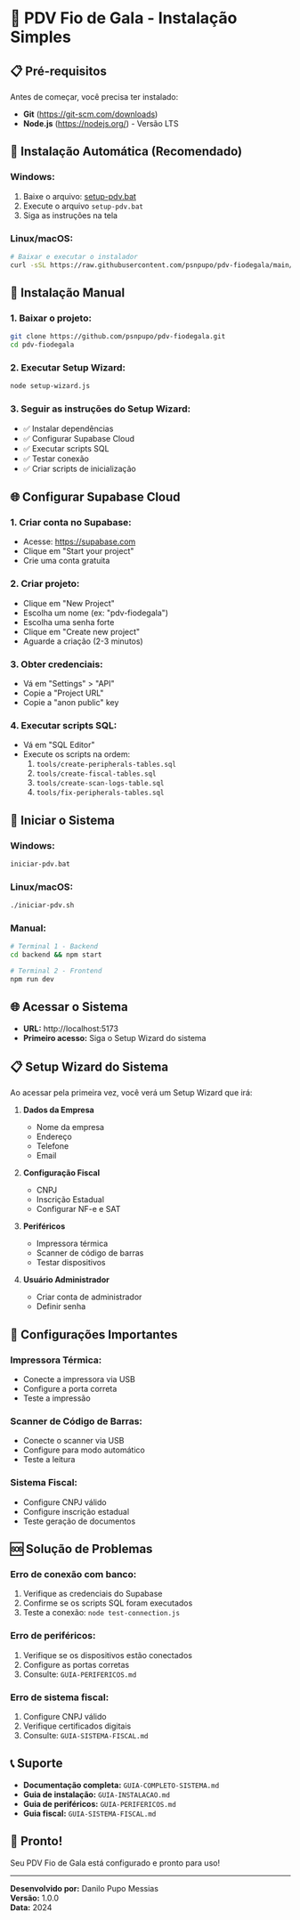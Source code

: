 # 🚀 PDV Fio de Gala - Instalação Simples

## 📋 Pré-requisitos

Antes de começar, você precisa ter instalado:

- **Git** (https://git-scm.com/downloads)
- **Node.js** (https://nodejs.org/) - Versão LTS

## 🎯 Instalação Automática (Recomendado)

### Windows:
1. Baixe o arquivo: [setup-pdv.bat](https://raw.githubusercontent.com/psnpupo/pdv-fiodegala/main/setup-pdv.bat)
2. Execute o arquivo `setup-pdv.bat`
3. Siga as instruções na tela

### Linux/macOS:
```bash
# Baixar e executar o instalador
curl -sSL https://raw.githubusercontent.com/psnpupo/pdv-fiodegala/main/setup-pdv.sh | bash
```

## 🔧 Instalação Manual

### 1. Baixar o projeto:
```bash
git clone https://github.com/psnpupo/pdv-fiodegala.git
cd pdv-fiodegala
```

### 2. Executar Setup Wizard:
```bash
node setup-wizard.js
```

### 3. Seguir as instruções do Setup Wizard:
- ✅ Instalar dependências
- ✅ Configurar Supabase Cloud
- ✅ Executar scripts SQL
- ✅ Testar conexão
- ✅ Criar scripts de inicialização

## 🌐 Configurar Supabase Cloud

### 1. Criar conta no Supabase:
- Acesse: https://supabase.com
- Clique em "Start your project"
- Crie uma conta gratuita

### 2. Criar projeto:
- Clique em "New Project"
- Escolha um nome (ex: "pdv-fiodegala")
- Escolha uma senha forte
- Clique em "Create new project"
- Aguarde a criação (2-3 minutos)

### 3. Obter credenciais:
- Vá em "Settings" > "API"
- Copie a "Project URL"
- Copie a "anon public" key

### 4. Executar scripts SQL:
- Vá em "SQL Editor"
- Execute os scripts na ordem:
  1. `tools/create-peripherals-tables.sql`
  2. `tools/create-fiscal-tables.sql`
  3. `tools/create-scan-logs-table.sql`
  4. `tools/fix-peripherals-tables.sql`

## 🚀 Iniciar o Sistema

### Windows:
```bash
iniciar-pdv.bat
```

### Linux/macOS:
```bash
./iniciar-pdv.sh
```

### Manual:
```bash
# Terminal 1 - Backend
cd backend && npm start

# Terminal 2 - Frontend
npm run dev
```

## 🌐 Acessar o Sistema

- **URL:** http://localhost:5173
- **Primeiro acesso:** Siga o Setup Wizard do sistema

## 📋 Setup Wizard do Sistema

Ao acessar pela primeira vez, você verá um Setup Wizard que irá:

1. **Dados da Empresa**
   - Nome da empresa
   - Endereço
   - Telefone
   - Email

2. **Configuração Fiscal**
   - CNPJ
   - Inscrição Estadual
   - Configurar NF-e e SAT

3. **Periféricos**
   - Impressora térmica
   - Scanner de código de barras
   - Testar dispositivos

4. **Usuário Administrador**
   - Criar conta de administrador
   - Definir senha

## 🔧 Configurações Importantes

### Impressora Térmica:
- Conecte a impressora via USB
- Configure a porta correta
- Teste a impressão

### Scanner de Código de Barras:
- Conecte o scanner via USB
- Configure para modo automático
- Teste a leitura

### Sistema Fiscal:
- Configure CNPJ válido
- Configure inscrição estadual
- Teste geração de documentos

## 🆘 Solução de Problemas

### Erro de conexão com banco:
1. Verifique as credenciais do Supabase
2. Confirme se os scripts SQL foram executados
3. Teste a conexão: `node test-connection.js`

### Erro de periféricos:
1. Verifique se os dispositivos estão conectados
2. Configure as portas corretas
3. Consulte: `GUIA-PERIFERICOS.md`

### Erro de sistema fiscal:
1. Configure CNPJ válido
2. Verifique certificados digitais
3. Consulte: `GUIA-SISTEMA-FISCAL.md`

## 📞 Suporte

- **Documentação completa:** `GUIA-COMPLETO-SISTEMA.md`
- **Guia de instalação:** `GUIA-INSTALACAO.md`
- **Guia de periféricos:** `GUIA-PERIFERICOS.md`
- **Guia fiscal:** `GUIA-SISTEMA-FISCAL.md`

## 🎉 Pronto!

Seu PDV Fio de Gala está configurado e pronto para uso!

---

**Desenvolvido por:** Danilo Pupo Messias  
**Versão:** 1.0.0  
**Data:** 2024 